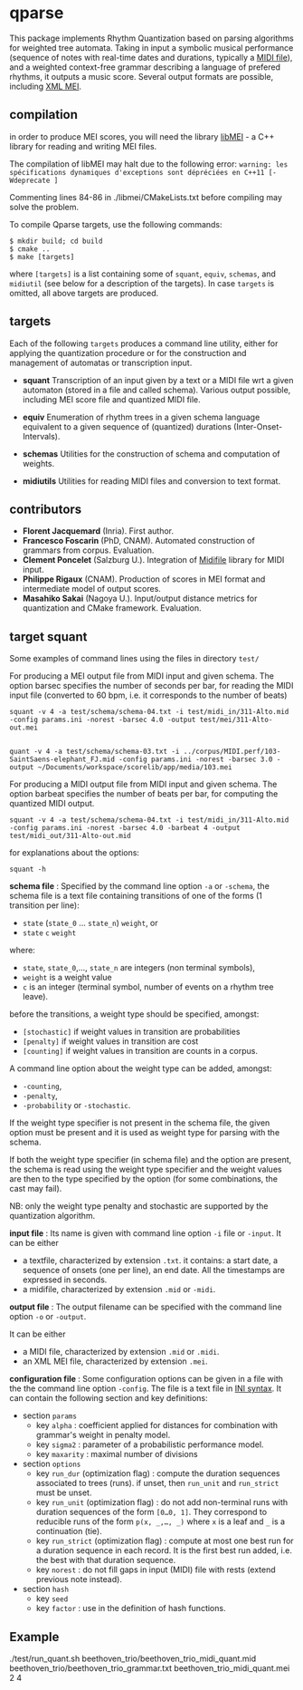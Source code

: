 # qparse
This package implements Rhythm Quantization based on parsing algorithms for weighted tree automata. Taking in input a symbolic musical performance (sequence of notes with real-time dates and durations, typically a [MIDI file](https://www.midi.org/specifications-old/item/standard-midi-files-smf)), and a weighted context-free grammar describing a language of prefered rhythms, it outputs a music score. Several output formats are possible, including [XML MEI](http://music-encoding.org/about/).


## compilation
in order to produce MEI scores, you will need the 
library [libMEI](https://github.com/DDMAL/libmei) - a C++ library for reading and writing MEI files.

The compilation of libMEI may halt due to the following error: 
  `warning: les spécifications dynamiques d'exceptions sont dépréciées en C++11 [-Wdeprecate ]`

Commenting lines 84-86 in ./libmei/CMakeLists.txt before compiling may solve the
problem.

To compile Qparse targets, use the following commands:

	$ mkdir build; cd build
	$ cmake ..
	$ make [targets]

where `[targets]` is a list containing some of 
`squant`, `equiv`, `schemas`, and `midiutil` (see below for a description of the targets).
In case `targets` is omitted, all above targets are produced.

## targets
Each of the following `targets` produces a command line utility, 
either for applying the quantization procedure or for the construction and management of automatas or transcription input.


* **squant**
Transcription of an input given by a text or a MIDI file wrt a given automaton 
(stored in a file and called schema).
Various output possible, including MEI score file and quantized MIDI file.

- **equiv** 
Enumeration of rhythm trees in a given schema language 
equivalent to a given sequence of (quantized) durations (Inter-Onset-Intervals).

- **schemas**
Utilities for the construction of schema and computation of weights.

- **midiutils**
Utilities for reading MIDI files and conversion to text format.


## contributors

* **Florent Jacquemard** (Inria). First author. 
* **Francesco Foscarin** (PhD, CNAM). Automated construction of grammars from corpus. Evaluation.
* **Clement Poncelet** (Salzburg U.). Integration of [Midifile](http://midifile.sapp.org) library for MIDI input.
* **Philippe Rigaux** (CNAM). Production of scores in MEI format and intermediate model of output scores.
* **Masahiko Sakai** (Nagoya U.). Input/output distance metrics for quantization and CMake framework. Evaluation.


## target squant 
Some examples of command lines using the files in directory `test/`

For producing a MEI output file from MIDI input and given schema.
The option barsec specifies the number of seconds per bar, for reading the MIDI input file (converted to 60 bpm, i.e. it corresponds to the number of beats)

    squant -v 4 -a test/schema/schema-04.txt -i test/midi_in/311-Alto.mid -config params.ini -norest -barsec 4.0 -output test/mei/311-Alto-out.mei


	quant -v 4 -a test/schema/schema-03.txt -i ../corpus/MIDI.perf/103-SaintSaens-elephant_FJ.mid -config params.ini -norest -barsec 3.0 -output ~/Documents/workspace/scorelib/app/media/103.mei

For producing a MIDI output file from MIDI input and given schema.
The option barbeat specifies the number of beats per bar, for computing the quantized MIDI output.

    squant -v 4 -a test/schema/schema-04.txt -i test/midi_in/311-Alto.mid -config params.ini -norest -barsec 4.0 -barbeat 4 -output test/midi_out/311-Alto-out.mid


for explanations about the options:

    squant -h

**schema file** : 
Specified by the command line option `-a` or `-schema`, the schema file is a text file containing transitions of one of the forms (1 transition per line):

- `state` (`state_0` ... `state_n`) `weight`, or
- `state` `c` `weight`

where:

- `state`, `state_0`,..., `state_n` are integers (non terminal symbols), 
- `weight` is a weight value 
- `c` is an integer (terminal symbol, number of events on a rhythm tree leave).

before the transitions, a weight type should be specified, amongst:

- `[stochastic]`
   if weight values in transition are probabilities
- `[penalty]`
   if weight values in transition are cost
- `[counting]`
   if weight values in transition are counts in a corpus.

A command line option about the weight type can be added, amongst:

-  `-counting`, 
-  `-penalty`, 
-  `-probability` or `-stochastic`.

If the weight type specifier is not present in the schema file,
the given option must be present and it is used as weight type for parsing with the schema.

If both the weight type specifier (in schema file) and the option are present,
the schema is read using the weight type specifier 
and the weight values are then to the type specified by the option
(for some combinations, the cast may fail).

NB: only the weight type penalty and stochastic are supported by the quantization algorithm.
  

**input file** : 
Its name is given with command line option `-i` file or `-input`.
It can be either

- a textfile, characterized by extension `.txt`.
it contains: a start date, a sequence of onsets (one per line), an end date. All the timestamps are expressed in seconds.
- a midifile, characterized by extension `.mid` or `-midi`.


**output file** : 
The output filename can be specified with the command line option `-o` or `-output`. 

It can be either

- a MIDI file, characterized by extension `.mid` or `.midi`.
- an XML MEI file,  characterized by extension `.mei`.

**configuration file** : 
Some configuration options can be given in a file with the the command line option `-config`. The file is a text file in [INI syntax](https://en.wikipedia.org/wiki/INI_file). It can contain the following section and key definitions:

- section `params`
	- key `alpha` : coefficient applied for distances for combination with grammar's weight in penalty model.
	- key `sigma2` : parameter of a probabilistic performance model.
	- key `maxarity` : maximal number of divisions 	
- section `options`
	- key `run_dur` (optimization flag) : compute the duration sequences associated to trees (runs). if unset, then `run_unit` and `run_strict` must be unset.
	- key `run_unit` (optimization flag) : do not add non-terminal runs with duration sequences of the form `[0…0, 1]`. They correspond to reducible runs of the form `p(x, _,…, _)` where `x` is a leaf and `_` is a continuation (tie).
	- key `run_strict` (optimization flag) : compute at most one best run for a duration sequence in each record. It is the first best run added, i.e. the best with that duration sequence.
	- key `norest` : do not fill gaps in input (MIDI) file with rests (extend previous note instead).
- section `hash`
	- key `seed`
	- key `factor` : use in the definition of hash functions.

## Example 

./test/run_quant.sh beethoven_trio/beethoven_trio_midi_quant.mid beethoven_trio/beethoven_trio_grammar.txt beethoven_trio_midi_quant.mei 2 4
